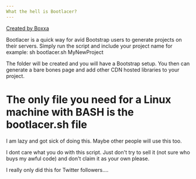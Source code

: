 ```yaml
---
What the hell is Bootlacer?
---
```


[Created by Boxxa](http://twitter.com/boxxa)

Bootlacer is a quick way for avid Bootstrap users to generate projects on their servers. Simply run the script and include your project name
for example: sh bootlacer.sh MyNewProject

The folder will be created and you will have a Bootstrap setup. You then can generate a bare bones page and add other CDN hosted libraries to your project.

# The only file you need for a Linux machine with BASH is the bootlacer.sh file




I am lazy and got sick of doing this. Maybe other people will use this too.

I dont care what you do with this script. Just don't try to sell it (not sure who buys my awful code) and don't claim it as your own please.















I really only did this for Twitter followers....


